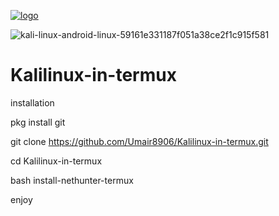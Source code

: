 <a href="https://ibb.co/TMGY0YKG"><img src="https://i.ibb.co/hFNLdLXN/logo.png" alt="logo" border="0"></a>


<img src="https://i.ibb.co/pyG0Bz5/kali-linux-android-linux-59161e331187f051a38ce2f1c915f581.png" alt="kali-linux-android-linux-59161e331187f051a38ce2f1c915f581" border="0" />





# Kalilinux-in-termux
installation 


pkg install git



git clone https://github.com/Umair8906/Kalilinux-in-termux.git



cd Kalilinux-in-termux


bash install-nethunter-termux

enjoy
